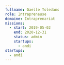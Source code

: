 ```yaml
---
fullname: Gaelle Toledano
role: Intrapreneuse
domaine: Intraprenariat
missions:
  - start: 2019-05-02
    end: 2020-12-31
    status: admin
    startups:
      - andi
startups:
  - andi
---
```

